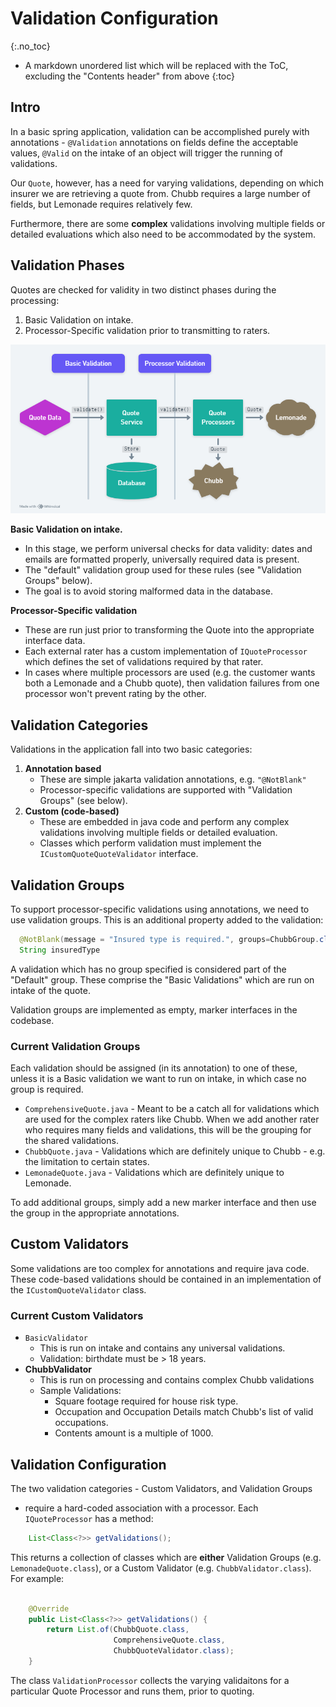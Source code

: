 # Validation Configuration
{:.no_toc}

<nav>

* A markdown unordered list which will be replaced with the ToC, excluding the "Contents header" from above
{:toc}

</nav>

## Intro

In a basic spring application, validation can be accomplished purely with
annotations - `@Validation` annotations on fields define the acceptable values,
`@Valid` on the intake of an object will trigger the running of validations.

Our `Quote`, however, has a need for varying validations, depending on which
insurer we are retrieving a quote from. Chubb requires a large number of
fields, but Lemonade requires relatively few.

Furthermore, there are some **complex** validations involving multiple fields
or detailed evaluations which also need to be accommodated by the system.


## Validation Phases

Quotes are checked for validity in two distinct phases during the processing:

1. Basic Validation on intake.
2. Processor-Specific validation prior to transmitting to raters.

![Validation Phases](../assets/images/ValidationPhases_01.png)

**Basic Validation on intake.**

- In this stage, we perform universal checks for data validity: dates and
  emails are formatted properly, universally required data is present.
- The "default" validation group used for these rules (see "Validation Groups" below).
- The goal is to avoid storing malformed data in the database.

**Processor-Specific validation**


- These are run just prior to transforming the Quote into the appropriate interface data.
- Each external rater has a custom implementation of `IQuoteProcessor` which
  defines the set of validations required by that rater.
- In cases where multiple processors are used (e.g. the customer wants both
  a Lemonade and a Chubb quote), then validation failures from one processor
  won't prevent rating by the other.

## Validation Categories

Validations in the application fall into two basic categories: 

1. **Annotation based** 
    - These are simple jakarta validation annotations, e.g. `"@NotBlank"`
    - Processor-specific validations are supported with "Validation Groups"
      (see below).
2. **Custom (code-based)**
    - These are embedded in java code and perform any complex validations
      involving multiple fields or detailed evaluation.
    - Classes which perform validation must implement the `ICustomQuoteQuoteValidator` interface.

## Validation Groups

To support processor-specific validations using annotations, we need to use
validation groups. This is an additional property added to the validation:

```java
  @NotBlank(message = "Insured type is required.", groups=ChubbGroup.class)
  String insuredType
```

A validation which has no group specified is considered part of the "Default"
group. These comprise the "Basic Validations" which are run on intake of the
quote.

Validation groups are implemented as empty, marker interfaces in the codebase.


### Current Validation Groups

Each validation should be assigned (in its annotation) to one of these, unless
it is a Basic validation we want to run on intake, in which case no group is
required.

- `ComprehensiveQuote.java` - Meant to be a catch all for validations which are
  used for the complex raters like Chubb. When we add another rater who
  requires many fields and validations, this will be the grouping for the
  shared validations.
- `ChubbQuote.java` - Validations which are definitely unique to Chubb - e.g.
  the limitation to certain states.
- `LemonadeQuote.java` - Validations which are definitely unique to Lemonade.

To add additional groups, simply add a new marker interface and then use the
group in the appropriate annotations.


## Custom Validators

Some validations are too complex for annotations and require java code. These
code-based validations should be contained in an implementation of the
`ICustomQuoteValidator` class.

### Current Custom Validators

- `BasicValidator` 
    - This is run on intake and contains any universal validations.
    - Validation: birthdate must be > 18 years.
- **ChubbValidator**
    - This is run on processing and contains complex Chubb validations
    - Sample Validations: 
        - Square footage required for house risk type.
        - Occupation and Occupation Details match Chubb's list of valid occupations.
        - Contents amount is a multiple of 1000.

## Validation Configuration


The two validation categories - Custom Validators, and Validation Groups
- require a hard-coded association with a processor. Each `IQuoteProcessor` has
a method: 

```java
    List<Class<?>> getValidations();
```

This returns a collection of classes which are **either** Validation Groups
(e.g. `LemonadeQuote.class`), or a Custom Validator (e.g.
`ChubbValidator.class`). For example:

```java

    @Override
    public List<Class<?>> getValidations() {
        return List.of(ChubbQuote.class, 
                       ComprehensiveQuote.class, 
                       ChubbQuoteValidator.class);
    }
```

The class `ValidationProcessor` collects the varying validaitons for
a particular Quote Processor and runs them, prior to quoting.




